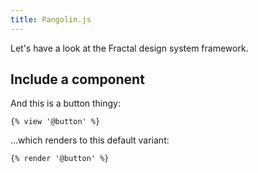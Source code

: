 ```yaml
---
title: Pangolin.js
---
```


Let's have a look at the Fractal design system framework.

## Include a component

And this is a button thingy:

```jinja
{% view '@button' %}
```

…which renders to this default variant:

```html
{% render '@button' %}
```
